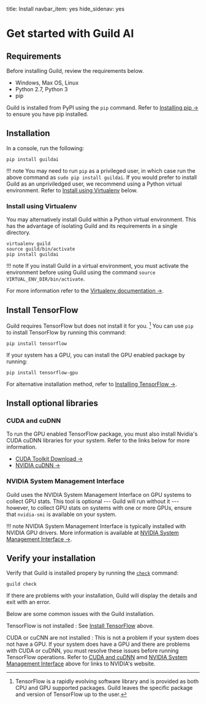 title: Install
navbar_item: yes
hide_sidenav: yes

# Get started with Guild AI

## Requirements

Before installing Guild, review the requirements below.

- Windows, Max OS, Linux
- Python 2.7, Python 3
- pip

Guild is installed from PyPI using the `pip` command. Refer to
[Installing pip ->](https://pip.pypa.io/en/stable/installing/) to
ensure you have pip installed.

## Installation

In a console, run the following:

``` shell
pip install guildai
```

!!! note
    You may need to run `pip` as a privileged user, in which case
    run the above command as `sudo pip install guildai`. If you
    would prefer to install Guild as an unpriviledged user, we
    recommend using a Python virtual environment. Refer to
    [Install using Virtualenv](#install-using-virtualenv) below.

### Install using Virtualenv

You may alternatively install Guild within a Python virtual
environment. This has the advantage of isolating Guild and its
requirements in a single directory.

``` shell
virtualenv guild
source guild/bin/activate
pip install guildai
```

!!! note
    If you install Guild in a virtual environment, you must activate the
    environment before using Guild using the command `source
    VIRTUAL_ENV_DIR/bin/activate`.

For more information refer to the [Virtualenv documentation
->](https://virtualenv.pypa.io/en/stable/).

## Install TensorFlow

Guild requires TensorFlow but does not install it for
you. [^tf-install] You can use `pip` to install TensorFlow by running
this command:

[^tf-install]:
    TensorFlow is a rapidly evolving software library and is provided as
    both CPU and GPU supported packages. Guild leaves the specific package
    and version of TensorFlow up to the user.

``` shell
pip install tensorflow
```

If your system has a GPU, you can install the GPU enabled package by
running:

``` shell
pip install tensorflow-gpu
```

For alternative installation method, refer to [Installing TensorFlow
->](https://www.tensorflow.org/install/).

## Install optional libraries

### CUDA and cuDNN

To run the GPU enabled TensorFlow package, you must also install
Nvidia's CUDA cuDNN libraries for your system. Refer to the links
below for more information.

- [CUDA Toolkit Download ->](https://developer.nvidia.com/cuda-downloads)
- [NVIDIA cuDNN ->](https://developer.nvidia.com/cudnn)

### NVIDIA System Management Interface

Guild uses the NVIDIA System Management Interface on GPU systems to
collect GPU stats. This tool is optional --- Guild will run without it
--- however, to collect GPU stats on systems with one or more GPUs,
ensure that `nvidia-smi` is available on your system.

!!! note
    NVIDIA System Management Interface is typically installed with NVIDIA
    GPU drivers. More information is available at [NVIDIA System
    Management Interface ->](https://developer.nvidia.com/nvidia-system-management-interface).

## Verify your installation

Verify that Guild is installed propery by running the
[`check`](docs/commands/check) command:

``` shell
guild check
```

If there are problems with your installation, Guild will display the
details and exit with an error.

Below are some common issues with the Guild installation.

TensorFlow is not installed
: See [Install TensorFlow](#install-tensorflow) above.

CUDA or cuCNN are not installed
: This is not a problem if your system does not have a GPU. If your
  system does have a GPU and there are problems with CUDA or cuDNN,
  you must resolve these issues before running TensorFlow
  operations. Refer to [CUDA and cuDNN](#cuda-and-cudnn) amd [NVIDIA
  System Management Interface](#nvidia-system-management-interface)
  above for links to NVIDIA's website.
